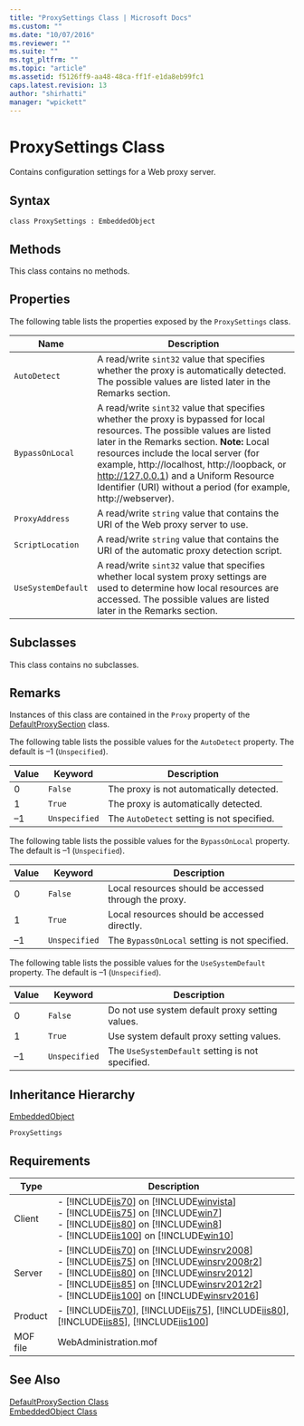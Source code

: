 ```yaml
---
title: "ProxySettings Class | Microsoft Docs"
ms.custom: ""
ms.date: "10/07/2016"
ms.reviewer: ""
ms.suite: ""
ms.tgt_pltfrm: ""
ms.topic: "article"
ms.assetid: f5126ff9-aa48-48ca-ff1f-e1da8eb99fc1
caps.latest.revision: 13
author: "shirhatti"
manager: "wpickett"
---
```

# ProxySettings Class
Contains configuration settings for a Web proxy server.  
  
## Syntax  
  
```vbs  
class ProxySettings : EmbeddedObject  
```  
  
## Methods  
 This class contains no methods.  
  
## Properties  
 The following table lists the properties exposed by the `ProxySettings` class.  
  
|Name|Description|  
|----------|-----------------|  
|`AutoDetect`|A read/write `sint32` value that specifies whether the proxy is automatically detected. The possible values are listed later in the Remarks section.|  
|`BypassOnLocal`|A read/write `sint32` value that specifies whether the proxy is bypassed for local resources. The possible values are listed later in the Remarks section. **Note:**  Local resources include the local server (for example, http://localhost, http://loopback, or http://127.0.0.1) and a Uniform Resource Identifier (URI) without a period (for example, http://webserver).|  
|`ProxyAddress`|A read/write `string` value that contains the URI of the Web proxy server to use.|  
|`ScriptLocation`|A read/write `string` value that contains the URI of the automatic proxy detection script.|  
|`UseSystemDefault`|A read/write `sint32` value that specifies whether local system proxy settings are used to determine how local resources are accessed. The possible values are listed later in the Remarks section.|  
  
## Subclasses  
 This class contains no subclasses.  
  
## Remarks  
 Instances of this class are contained in the `Proxy` property of the [DefaultProxySection](../../reference/admin/defaultproxysection-class.md) class.  
  
 The following table lists the possible values for the `AutoDetect` property. The default is –1 (`Unspecified`).  
  
|Value|Keyword|Description|  
|-----------|-------------|-----------------|  
|0|`False`|The proxy is not automatically detected.|  
|1|`True`|The proxy is automatically detected.|  
|–1|`Unspecified`|The `AutoDetect` setting is not specified.|  
  
 The following table lists the possible values for the `BypassOnLocal` property. The default is –1 (`Unspecified`).  
  
|Value|Keyword|Description|  
|-----------|-------------|-----------------|  
|0|`False`|Local resources should be accessed through the proxy.|  
|1|`True`|Local resources should be accessed directly.|  
|–1|`Unspecified`|The `BypassOnLocal` setting is not specified.|  
  
 The following table lists the possible values for the `UseSystemDefault` property. The default is –1 (`Unspecified`).  
  
|Value|Keyword|Description|  
|-----------|-------------|-----------------|  
|0|`False`|Do not use system default proxy setting values.|  
|1|`True`|Use system default proxy setting values.|  
|–1|`Unspecified`|The `UseSystemDefault` setting is not specified.|  
  
## Inheritance Hierarchy  
 [EmbeddedObject](../../reference/admin/embeddedobject-class1.md)  
  
 `ProxySettings`  
  
## Requirements  
  
|Type|Description|  
|----------|-----------------|  
|Client|-   [!INCLUDE[iis70](../../reference/admin/includes/iis70-md.md)] on [!INCLUDE[winvista](../../reference/admin/includes/winvista-md.md)]<br />-   [!INCLUDE[iis75](../../reference/admin/includes/iis75-md.md)] on [!INCLUDE[win7](../../reference/admin/includes/win7-md.md)]<br />-   [!INCLUDE[iis80](../../reference/admin/includes/iis80-md.md)] on [!INCLUDE[win8](../../reference/admin/includes/win8-md.md)]<br />-   [!INCLUDE[iis100](../../reference/admin/includes/iis100-md.md)] on [!INCLUDE[win10](../../reference/admin/includes/win10-md.md)]|  
|Server|-   [!INCLUDE[iis70](../../reference/admin/includes/iis70-md.md)] on [!INCLUDE[winsrv2008](../../reference/admin/includes/winsrv2008-md.md)]<br />-   [!INCLUDE[iis75](../../reference/admin/includes/iis75-md.md)] on [!INCLUDE[winsrv2008r2](../../reference/admin/includes/winsrv2008r2-md.md)]<br />-   [!INCLUDE[iis80](../../reference/admin/includes/iis80-md.md)] on [!INCLUDE[winsrv2012](../../reference/admin/includes/winsrv2012-md.md)]<br />-   [!INCLUDE[iis85](../../reference/admin/includes/iis85-md.md)] on [!INCLUDE[winsrv2012r2](../../reference/admin/includes/winsrv2012r2-md.md)]<br />-   [!INCLUDE[iis100](../../reference/admin/includes/iis100-md.md)] on [!INCLUDE[winsrv2016](../../reference/admin/includes/winsrv2016-md.md)]|  
|Product|-   [!INCLUDE[iis70](../../reference/admin/includes/iis70-md.md)], [!INCLUDE[iis75](../../reference/admin/includes/iis75-md.md)], [!INCLUDE[iis80](../../reference/admin/includes/iis80-md.md)], [!INCLUDE[iis85](../../reference/admin/includes/iis85-md.md)], [!INCLUDE[iis100](../../reference/admin/includes/iis100-md.md)]|  
|MOF file|WebAdministration.mof|  
  
## See Also  
 [DefaultProxySection Class](../../reference/admin/defaultproxysection-class.md)   
 [EmbeddedObject Class](../../reference/admin/embeddedobject-class1.md)